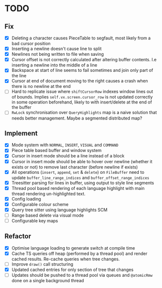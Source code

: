 # TODO

## Fix

* [X] Deleting a character causes PieceTable to segfault, most likely from a bad cursor position
* [X] Inserting a newline doesn't cause line to split
* [X] Newlines not being written to file when saving
* [X] Cursor offset is not correctly calculated after altering buffer contents. I.e inserting a newline into the middle of a line
* [X] Backspace at start of line seems to fail sometimes and join only part of the line
* [X] Cursor at end of document moving to the right causes a crash when there is no newline at the end
* [ ] Hard to replicate issue where `shiftCursorRow` indexes window lines out of bounds. Implies `self.vx.screen.cursor_row` is not updated correctly in some operation beforehand, likely to with insert/delete at the end of the buffer
* [ ] `RwLock` synchronisation over `QueryHighlights` map is a naive solution that needs better management. Maybe a segmented distributed map?

## Implement

* [X] Mode system with `NORMAL`, `INSERT`, `VISUAL` and `COMMAND`
* [X] Piece table based buffer and window system
* [X] Cursor in insert mode should be a line instead of a block
* [X] Cursor in insert mode should be able to hover over newline (whether it exists or not) to remove last character (before newline if exists)
* [X] All operations (`insert`, `append`, `set` & `delete`) on `FileBuffer` need to update `buffer_line_range_indices` and `buffer_offset_range_indices`
* [X] Treesitter parsing for lines in buffer, using output to style line segments
* [X] Thread pool based rendering of each language highlight with main thread rendering un-highlighted text.
* [X] Config loading
* [X] Configurable colour scheme
* [X] Query tree sitter using language highlights SCM
* [ ] Range based delete via visual mode
* [ ] Configurable key maps

## Refactor

* [X] Optimise language loading to generate switch at compile time
* [X] Cache TS queries off heap (performed by a thread pool) and render cached results. Re-cache queries when tree changes.
* [ ] Improve `draw()` call structuring
* [X] Updated cached entries for only section of tree that changes
* [ ] Updates should be pushed to a thread pool via queues and `@atomicRmw` done on a single background thread
